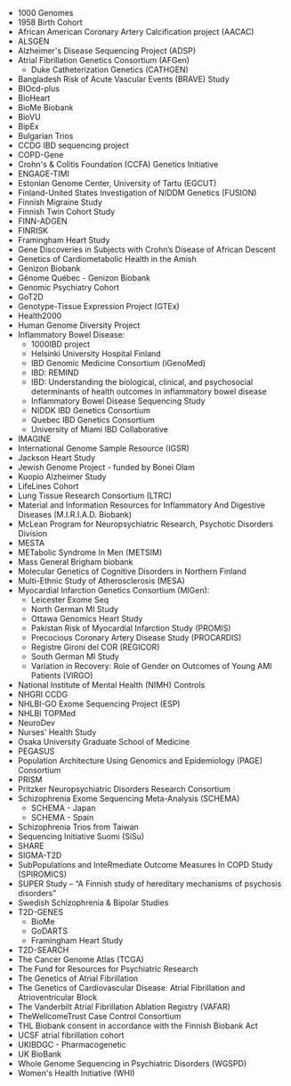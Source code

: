- 1000 Genomes
- 1958 Birth Cohort
- African American Coronary Artery Calcification project (AACAC)
- ALSGEN
- Alzheimer's Disease Sequencing Project (ADSP)
- Atrial Fibrillation Genetics Consortium (AFGen)
  - Duke Catheterization Genetics (CATHGEN)
- Bangladesh Risk of Acute Vascular Events (BRAVE) Study
- ​​BIOcd-plus
- BioHeart
- BioMe Biobank
- BioVU
- BipEx
- Bulgarian Trios
- CCDG IBD sequencing project
- COPD-Gene
- Crohn's & Colitis Foundation (CCFA) Genetics Initiative
- ENGAGE-TIMI
- Estonian Genome Center, University of Tartu (EGCUT)
- Finland-United States Investigation of NIDDM Genetics (FUSION)
- Finnish Migraine Study
- Finnish Twin Cohort Study
- FINN-ADGEN
- FINRISK
- Framingham Heart Study
- Gene Discoveries in Subjects with Crohn’s Disease of African Descent
- Genetics of Cardiometabolic Health in the Amish
- Genizon Biobank
- Génome Québec - Genizon Biobank
- Genomic Psychiatry Cohort
- GoT2D
- Genotype-Tissue Expression Project (GTEx)
- Health2000
- Human Genome Diversity Project
- Inflammatory Bowel Disease:
  - 1000IBD project
  - Helsinki University Hospital Finland
  - IBD Genomic Medicine Consortium (iGenoMed)
  - IBD: REMIND
  - IBD: Understanding the biological, clinical, and psychosocial determinants of health outcomes in inflammatory bowel disease
  - Inflammatory Bowel Disease Sequencing Study
  - NIDDK IBD Genetics Consortium
  - Quebec IBD Genetics Consortium
  - University of Miami IBD Collaborative
- IMAGINE
- International Genome Sample Resource (IGSR)
- Jackson Heart Study
- Jewish Genome Project - funded by Bonei Olam
- Kuopio Alzheimer Study
- LifeLines Cohort
- Lung Tissue Research Consortium (LTRC)
- Material and Information Resources for Inflammatory And Digestive Diseases (M.I.R.I.A.D. Biobank)
- McLean Program for Neuropsychiatric Research, Psychotic Disorders Division
- MESTA
- METabolic Syndrome In Men (METSIM)
- Mass General Brigham biobank
- Molecular Genetics of Cognitive Disorders in Northern Finland
- Multi-Ethnic Study of Atherosclerosis (MESA)
- Myocardial Infarction Genetics Consortium (MIGen):
  - Leicester Exome Seq
  - North German MI Study
  - Ottawa Genomics Heart Study
  - Pakistan Risk of Myocardial Infarction Study (PROMIS)
  - Precocious Coronary Artery Disease Study (PROCARDIS)
  - Registre Gironi del COR (REGICOR)
  - South German MI Study
  - Variation in Recovery: Role of Gender on Outcomes of Young AMI Patients (VIRGO)
- National Institute of Mental Health (NIMH) Controls
- NHGRI CCDG
- NHLBI-GO Exome Sequencing Project (ESP)
- NHLBI TOPMed
- NeuroDev
- Nurses' Health Study
- Osaka University Graduate School of Medicine
- PEGASUS
- Population Architecture Using Genomics and Epidemiology (PAGE) Consortium
- PRISM
- Pritzker Neuropsychiatric Disorders Research Consortium
- Schizophrenia Exome Sequencing Meta-Analysis (SCHEMA)
  - SCHEMA - Japan
  - SCHEMA - Spain
- Schizophrenia Trios from Taiwan
- Sequencing Initiative Suomi (SiSu)
- SHARE
- SIGMA-T2D
- SubPopulations and InteRmediate Outcome Measures In COPD Study (SPIROMICS)
- SUPER Study – “A Finnish study of hereditary mechanisms of psychosis disorders”
- Swedish Schizophrenia & Bipolar Studies
- T2D-GENES
  - BioMe
  - GoDARTS
  - Framingham Heart Study
- T2D-SEARCH
- The Cancer Genome Atlas (TCGA)
- The Fund for Resources for Psychiatric Research
- The Genetics of Atrial Fibrillation
- The Genetics of Cardiovascular Disease: Atrial Fibrillation and Atrioventricular Block
- The Vanderbilt Atrial Fibrillation Ablation Registry (VAFAR)
- TheWellcomeTrust Case Control Consortium
- THL Biobank consent in accordance with the Finnish Biobank Act
- UCSF atrial fibrillation cohort
- UKIBDGC - Pharmacogenetic
- UK BioBank
- Whole Genome Sequencing in Psychiatric Disorders (WGSPD)
- Women's Health Initiative (WHI)
